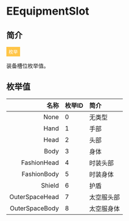 # EEquipmentSlot

## 简介

<span style="padding: 4px 6px; font-size: 12px; display: inline-block; color: #FFFFFF; background: #FFC547;">枚举</span>

装备槽位枚举值。

## 枚举值

|           名称 | 枚举ID | 简介       |
| -------------: | :----- | :--------- |
|           None | 0      | 无类型     |
|           Hand | 1      | 手部       |
|           Head | 2      | 头部       |
|           Body | 3      | 身体       |
|    FashionHead | 4      | 时装头部   |
|    FashionBody | 5      | 时装身体   |
|         Shield | 6      | 护盾       |
| OuterSpaceHead | 7      | 太空服头部 |
| OuterSpaceBody | 8      | 太空服身体 |

